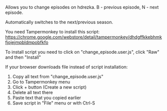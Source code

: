 Allows you to change episodes on hdrezka. B - previous episode, N - next episode.

Automatically switches to the next/previous season.


You need Tampermonkey to install this script: https://chrome.google.com/webstore/detail/tampermonkey/dhdgffkkebhmkfjojejmpbldmpobfkfo

To install script you need to click on "change_episode.user.js", click "Raw" and then "Install"

If your browser downloads file instead of script installation:

1) Copy all text from "change_episode.user.js"
2) Go to Tampermonkey menu
3) Click + button (Create a new script)
4) Delete all text there
5) Paste text that you copied earlier
6) Save script in "File" menu or with Ctrl-S
